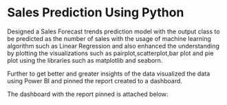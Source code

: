 

# Sales Prediction Using Python

Designed a Sales Forecast trends prediction model with the output class to be predicted as the number of sales with the usage of machine learning algorithm such as Linear Regression and also enhanced the understanding by plotting the visualizations such as pairplot,scatterplot,bar plot and pie plot using the libraries such as matplotlib and seaborn.

Further to get better and greater insights of the data visualized the data using Power BI and pinned the report created to a dashboard.

The dashboard with the report pinned is attached below:

